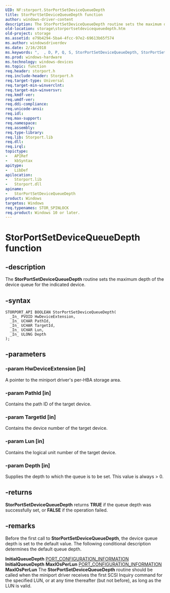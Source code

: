```yaml
---
UID: NF:storport.StorPortSetDeviceQueueDepth
title: StorPortSetDeviceQueueDepth function
author: windows-driver-content
description: The StorPortSetDeviceQueueDepth routine sets the maximum depth of the device queue for the indicated device.
old-location: storage\storportsetdevicequeuedepth.htm
old-project: storage
ms.assetid: e79b4294-5ba4-4fcc-97e2-69613b65f574
ms.author: windowsdriverdev
ms.date: 2/16/2018
ms.keywords: ",  , D, P, Q, S, StorPortSetDeviceQueueDepth, StorPortSetDeviceQueueDepth routine [Storage Devices], c, e, h, i, o, p, r, storage.storportsetdevicequeuedepth, storport/StorPortSetDeviceQueueDepth, storprt_1f3e0e5d-fa3e-4314-aa0a-4d8494c78fb2.xml, t, u, v"
ms.prod: windows-hardware
ms.technology: windows-devices
ms.topic: function
req.header: storport.h
req.include-header: Storport.h
req.target-type: Universal
req.target-min-winverclnt: 
req.target-min-winversvr: 
req.kmdf-ver: 
req.umdf-ver: 
req.ddi-compliance: 
req.unicode-ansi: 
req.idl: 
req.max-support: 
req.namespace: 
req.assembly: 
req.type-library: 
req.lib: Storport.lib
req.dll: 
req.irql: 
topictype:
-	APIRef
-	kbSyntax
apitype:
-	LibDef
apilocation:
-	Storport.lib
-	Storport.dll
apiname:
-	StorPortSetDeviceQueueDepth
product: Windows
targetos: Windows
req.typenames: STOR_SPINLOCK
req.product: Windows 10 or later.
---
```


# StorPortSetDeviceQueueDepth function


## -description


The <b>StorPortSetDeviceQueueDepth</b> routine sets the maximum depth of the device queue for the indicated device. 


## -syntax


````
STORPORT_API BOOLEAN StorPortSetDeviceQueueDepth(
  _In_ PVOID HwDeviceExtension,
  _In_ UCHAR PathId,
  _In_ UCHAR TargetId,
  _In_ UCHAR Lun,
  _In_ ULONG Depth
);
````


## -parameters




### -param HwDeviceExtension [in]

A pointer to the miniport driver's per-HBA storage area. 


### -param PathId [in]

Contains the path ID of the target device. 


### -param TargetId [in]

Contains the device number of the target device. 


### -param Lun [in]

Contains the logical unit number of the target device. 


### -param Depth [in]

Supplies the depth to which the queue is to be set. This value is always &gt; 0.


## -returns



<b>StorPortSetDeviceQueueDepth</b> returns <b>TRUE</b> if the queue depth was successfully set, or <b>FALSE</b> if the operation failed. 




## -remarks



Before the first call to <b>StorPortSetDeviceQueueDepth</b>, the device queue depth is set to the default value. The following conditional description determines the default queue depth.

<b>InitialQueueDepth</b>
<a href="..\storport\ns-storport-_port_configuration_information.md">PORT_CONFIGURATION_INFORMATION</a>
<b>InitialQueueDepth</b>
<b>MaxIOsPerLun</b>
<a href="..\storport\ns-storport-_port_configuration_information.md">PORT_CONFIGURATION_INFORMATION</a>
<b>MaxIOsPerLun</b>
The <b>StorPortSetDeviceQueueDepth</b> routine should be called when the miniport driver receives the first SCSI Inquiry command for the specified LUN, or at any time thereafter (but not before), as long as the LUN is valid.



